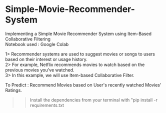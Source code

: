 # Simple-Movie-Recommender-System
Implementing a Simple Movie Recommender System using Item-Based Collaborative Filtering                
Notebook used : Google Colab       

1> Recommender systems are used to suggest movies or songs to users based on their interest or usage history.           
2> For example, Netflix recommends movies to watch based on the previous movies you've watched.            
3> In this example, we will use Item-based Collaborative Filter.                   

To Predict : Recommend Movies based on User's recently watched Movies' Ratings.             

>>Install the dependencies from your terminal with "pip install -r requirements.txt
